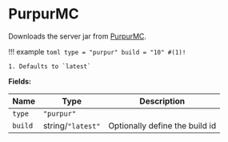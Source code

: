 # PurpurMC

Downloads the server jar from [PurpurMC](https://purpurmc.org/).

!!! example
    ```toml
    type = "purpur"
    build = "10" #(1)!
    ```

    1. Defaults to `latest`

**Fields:**

| Name    | Type              | Description                    |
| ------- | ----------------- | ------------------------------ |
| `type`  | `"purpur"`        |                                |
| `build` | string/`"latest"` | Optionally define the build id |
